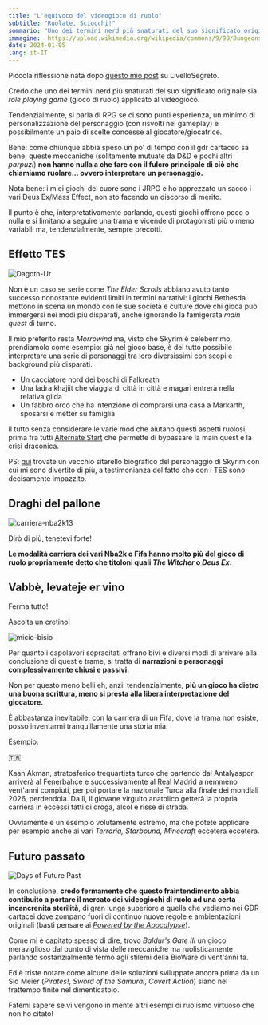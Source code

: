 ```yaml
---
title: "L'equivoco del videogioco di ruolo"
subtitle: "Ruolate, Sciocchi!"
sommario: "Uno dei termini nerd più snaturati del suo significato originale: role playing game (gioco di ruolo) applicato al videogioco."
immagine:  https://upload.wikimedia.org/wikipedia/commons/9/98/Dungeons_%26_Dragons_Dice.jpg
date: 2024-01-05
lang: it-IT
---
```


Piccola riflessione nata dopo [questo mio post](https://livellosegreto.it/@xabacadabra/111698551127951007) su LivelloSegreto.

Credo che uno dei termini nerd più snaturati del suo significato originale sia _role playing game_ (gioco di ruolo) applicato al videogioco. 

Tendenzialmente, si parla di RPG se ci sono punti esperienza, un minimo di personalizzazione del personaggio (con risvolti nel gameplay) e possibilmente un paio di scelte concesse al giocatore/giocatrice. 

Bene: come chiunque abbia speso un po' di tempo con il gdr cartaceo sa bene, queste meccaniche (solitamente mutuate da D&D e pochi altri _parpuzi_) **non hanno nulla a che fare con il fulcro principale di ciò che chiamiamo ruolare... ovvero interpretare un personaggio.**

Nota bene: i miei giochi del cuore sono i JRPG e ho apprezzato un sacco i vari Deus Ex/Mass Effect, non sto facendo un discorso di merito.

Il punto è che, interpretativamente parlando, questi giochi offrono poco o nulla e si limitano a seguire una trama e vicende di protagonisti più o meno variabili ma, tendenzialmente, sempre precotti.

## Effetto TES

![Dagoth-Ur](https://images.uesp.net/c/ca/MW-creature-Dagoth_Ur.jpg)

Non è un caso se serie come _The Elder Scrolls_ abbiano avuto tanto successo nonostante evidenti limiti in termini narrativi: i giochi Bethesda mettono in scena un mondo con le sue società e culture dove chi gioca può immergersi nei modi più disparati, anche ignorando la famigerata _main quest_ di turno.

Il mio preferito resta _Morrowind_ ma, visto che Skyrim è celeberrimo, prendiamolo come esempio: già nel gioco base, è del tutto possibile interpretare una serie di personaggi tra loro diversissimi con scopi e background più disparati.

- Un cacciatore nord dei boschi di Falkreath
- Una ladra khajiit che viaggia di città in città e magari entrerà nella relativa gilda
- Un fabbro orco che ha intenzione di comprarsi una casa a Markarth, sposarsi e metter su famiglia

Il tutto senza considerare le varie mod che aiutano questi aspetti ruolosi, prima fra tutti [Alternate Start](https://www.nexusmods.com/skyrimspecialedition/mods/272) che permette di bypassare la main quest e la crisi draconica.

PS: [qui](https://xabacadabra.github.io/velnias/) trovate un vecchio sitarello biografico del personaggio di Skyrim con cui mi sono divertito di più, a testimonianza del fatto che con i TES sono decisamente impazzito.

## Draghi del pallone

![carriera-nba2k13](https://upload.wikimedia.org/wikipedia/en/3/3d/NBA2K13MyCareerModePlayerCreationScreen.jpg)

Dirò di più, tenetevi forte!

**Le modalità carriera dei vari Nba2k o Fifa hanno molto più del gioco di ruolo propriamente detto che titoloni quali _The Witcher_ o _Deus Ex_.**

## Vabbè, levateje er vino

Ferma tutto! 

Ascolta un cretino!

![micio-bisio](https://i.makeagif.com/media/9-04-2015/INNj22.gif)

Per quanto i capolavori sopracitati offrano bivi e diversi modi di arrivare alla conclusione di quest e trame, si tratta di **narrazioni e personaggi complessivamente chiusi e passivi.** 

Non per questo meno belli eh, anzi: tendenzialmente, **più un gioco ha dietro una buona scrittura, meno si presta alla libera interpretazione del giocatore.**

È abbastanza inevitabile: con la carriera di un Fifa, dove la trama non esiste, posso inventarmi tranquillamente una storia mia.

Esempio: 

🇹🇷

Kaan Akman, stratosferico trequartista turco che partendo dal Antalyaspor arriverà al Fenerbahçe e successivamente al Real Madrid a nemmeno vent'anni compiuti, per poi portare la nazionale Turca alla finale dei mondiali 2026, perdendola. Da lì, il giovane virgulto anatolico getterà la propria carriera in eccessi fatti di droga, alcol e risse di strada.

Ovviamente è un esempio volutamente estremo, ma che potete applicare per esempio anche ai vari _Terraria, Starbound, Minecraft_ eccetera eccetera.

## Futuro passato

![Days of Future Past](https://upload.wikimedia.org/wikipedia/en/2/2a/X-Men_v1_141.jpg)

In conclusione, **credo fermamente che questo fraintendimento abbia contibuito a portare il mercato dei videogiochi di ruolo ad una certa incancrenita sterilità**, di gran lunga superiore a quella che vediamo nei GDR cartacei dove zompano fuori di continuo nuove regole e ambientazioni originali (basti pensare ai [_Powered by the Apocalypse_](https://en.wikipedia.org/wiki/Powered_by_the_Apocalypse)).

Come mi è capitato spesso di dire, trovo _Baldur's Gate III_ un gioco meraviglioso dal punto di vista delle meccaniche ma ruolisticamente parlando sostanzialmente fermo agli stilemi della BioWare di vent'anni fa. 

Ed è triste notare come alcune delle soluzioni sviluppate ancora prima da un Sid Meier (_Pirates!_, _Sword of the Samurai_, _Covert Action_) siano nel frattempo finite nel dimenticatoio.

Fatemi sapere se vi vengono in mente altri esempi di ruolismo virtuoso che non ho citato!